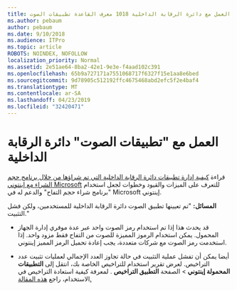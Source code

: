 ```yaml
---
title: العمل مع دائرة الرقابة الداخلية 1018 معرف القاعدة تطبيقات الصوت
ms.author: pebaum
author: pebaum
ms.date: 9/10/2018
ms.audience: ITPro
ms.topic: article
ROBOTS: NOINDEX, NOFOLLOW
localization_priority: Normal
ms.assetid: 2e51ae64-8ba2-42e1-9e3e-f4aad102c391
ms.openlocfilehash: 65b9a727171a7551068717f6327f15e1aa8e6bed
ms.sourcegitcommit: 9d78905c512192ffc4675468abd2efc5f2e4baf4
ms.translationtype: MT
ms.contentlocale: ar-SA
ms.lasthandoff: 04/23/2019
ms.locfileid: "32420471"
---
```

# <a name="working-with-ios-vpp-applications"></a>العمل مع "تطبيقات الصوت" دائرة الرقابة الداخلية

قراءة [كيفية إدارة تطبيقات دائرة الرقابة الداخلية التي تم شراؤها من خلال برنامج حجم الشراء مع إينتوني Microsoft](https://docs.microsoft.com/intune/vpp-apps-ios) للتعرف على الميزات والقيود وخطوات لجعل استخدام "برنامج شراء حجم التفاح" والدعم له في Microsoft إينتوني. 
  
 **المسائل:** "تم تعيينها تطبيق الصوت دائرة الرقابة الداخلية للمستخدمين، ولكن فشل التثبيت." 
  
- قد يحدث هذا إذا تم استخدام رمز الصوت واحد عبر عدة موفري إدارة الجهاز المحمول. يمكن استخدام الرموز المميزة للصوت من التفاح فقط مزود واحد. إذا استخدمت رمز الصوت مع شركات متعددة، يجب إعادة تحميل الرمز المميز إينتوني.
    
- أيضا يمكن أن تفشل عملية التثبيت في حالة تجاوز العدد الإجمالي لعمليات تثبيت عدد التراخيص. لعرض تقرير استخدام للتراخيص الخاصة بك، انتقل إلى **التطبيقات المحمولة إينتوني** \> الصفحة **التطبيق التراخيص** . لمعرفة كيفية استعادة التراخيص في الاستخدام، راجع [هذه المقالة.](https://docs.microsoft.com/intune/vpp-apps-ios#revoking-app-licenses-and-deleting-tokens)
    

